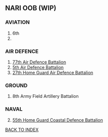 ## NARI OOB (WIP)

### AVIATION
1. 6th 
2. 

### AIR DEFENCE
1. [77th Air Defence Battalion](/77TH_AD_BATT.MD)
2. [5th Air Defence Battalion](/5TH_AD_BATT.MD)
3. [27th Home Guard Air Defence Battalion](/27TH_HG_BATT.MD)

### GROUND
1. 8th Army Field Artillery Battalion

### NAVAL
2. [55th Home Guard Coastal Defence Battalion](/55TH_CD_BATT.MD)


[BACK TO INDEX](https://daviddcs.github.io/nsst/) 